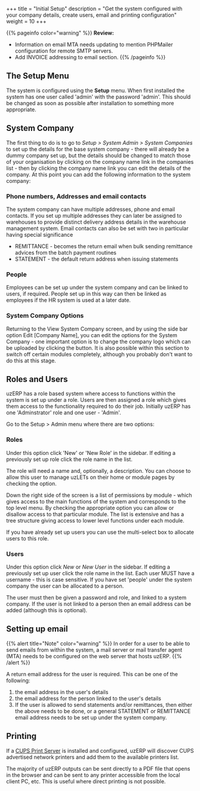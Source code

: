 +++
title = "Initial Setup"
description = "Get the system configured with your company details, create users, email and printing configuration"
weight = 10
+++

{{% pageinfo color="warning" %}}
**Review:**
* Information on email MTA needs updating to mention PHPMailer configuration for remote SMTP servers.
* Add INVOICE addressing to email section.
{{% /pageinfo %}}

## The Setup Menu

The system is configured using the **Setup** menu. When first installed the system has one user called 'admin' with the password 'admin'. This should be changed as soon as possible after installation to something more appropriate.

## System Company

The first thing to do is to go to *Setup > System Admin > System Companies* to set up the details for the base system company - there will already be a dummy company set up, but the details should be changed to match those of your organisation by clicking on the company name link in the companies list - then by clicking the company name link you can edit the details of the company. At this point you can add the following information to the system company:

### Phone numbers, Addresses and email contacts

The system company can have multiple addresses, phone and email contacts. If you set up multiple addresses they can later be assigned to warehouses to provide distinct delivery address details in the warehouse management system. Email contacts can also be set with two in particular having special significance


* REMITTANCE - becomes the return email when bulk sending remittance advices from the batch payment routines
* STATEMENT - the default return address when issuing statements

### People

Employees can be set up under the system company and can be linked to users, if required. People set up in this way can then be linked as employees if the HR system is used at a later date.

### System Company Options

Returning to the View System Company screen, and by using the side bar option Edit [Company Name], you can edit the options for the System Company - one important option is to change the company logo which can be uploaded by clicking the button. It is also possible within this section to switch off certain modules completely, although you probably don't want to do this at this stage.

## Roles and Users

uzERP has a role based system where access to functions within the system is set up under a role. Users are then assigned a role which gives them access to the functionality required to do their job. Initially uzERP has one 'Adminstrator' role and one user - 'Admin'.

Go to the Setup > Admin menu where there are two options:

### Roles

Under this option click 'New' or 'New Role' in the sidebar. If editing a previously set up role click the role name in the list.

The role will need a name and, optionally, a description. You can choose to allow this user to manage uzLETs on their home or module pages by checking the option.

Down the right side of the screen is a list of permissions by module - which gives access to the main functions of the system and corresponds to the top level menu. By checking the appropriate option you can allow or disallow access to that particular module. The list is extensive and has a tree structure giving access to lower level functions under each module.

If you have already set up users you can use the multi-select box to allocate users to this role.

### Users

Under this option click *New* or *New User* in the sidebar. If editing a previously set up user click the role name in the list. Each user MUST have a username - this is case sensitive. If you have set 'people' under the system company the user can be allocated to a person.

The user must then be given a password and role, and linked to a system company. If the user is not linked to a person then an email address can be added (although this is optional).

## Setting up email

{{% alert title="Note" color="warning" %}}
In order for a user to be able to send emails from within the system, a mail server or mail transfer agent (MTA) needs to be configured on the web server that hosts uzERP.
{{% /alert %}}


A return email address for the user is required. This can be one of the following:

1. the email address in the user's details
2. the email address for the person linked to the user's details
3. If the user is allowed to send statements and/or remittances, then either the above needs to be done, or a general STATEMENT or REMITTANCE email address needs to be set up under the system company.

## Printing

If a [CUPS Print Server](https://www.cups.org/doc/overview.html) is installed and configured, uzERP will discover CUPS advertised network printers and add them to the available printers list.

The majority of uzERP outputs can be sent directly to a PDF file that opens in the browser and can be sent to any printer accessible from the local client PC, etc. This is useful where direct printing is not possible.
